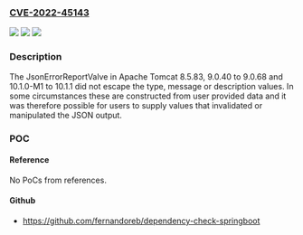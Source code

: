 ### [CVE-2022-45143](https://cve.mitre.org/cgi-bin/cvename.cgi?name=CVE-2022-45143)
![](https://img.shields.io/static/v1?label=Product&message=Apache%20Tomcat&color=blue)
![](https://img.shields.io/static/v1?label=Version&message=%3D%2010.1.0-M1%20&color=brighgreen)
![](https://img.shields.io/static/v1?label=Vulnerability&message=CWE-74%20Improper%20Neutralization%20of%20Special%20Elements%20in%20Output%20Used%20by%20a%20Downstream%20Component%20('Injection')&color=brighgreen)

### Description

The JsonErrorReportValve in Apache Tomcat 8.5.83, 9.0.40 to 9.0.68 and 10.1.0-M1 to 10.1.1 did not escape the type, message or description values. In some circumstances these are constructed from user provided data and it was therefore possible for users to supply values that invalidated or manipulated the JSON output.

### POC

#### Reference
No PoCs from references.

#### Github
- https://github.com/fernandoreb/dependency-check-springboot

